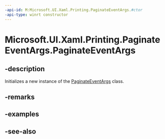 ```yaml
---
-api-id: M:Microsoft.UI.Xaml.Printing.PaginateEventArgs.#ctor
-api-type: winrt constructor
---
```


<!-- Method syntax
public PaginateEventArgs()
-->

# Microsoft.UI.Xaml.Printing.PaginateEventArgs.PaginateEventArgs

## -description
Initializes a new instance of the [PaginateEventArgs](paginateeventargs.md) class.

## -remarks

## -examples

## -see-also
